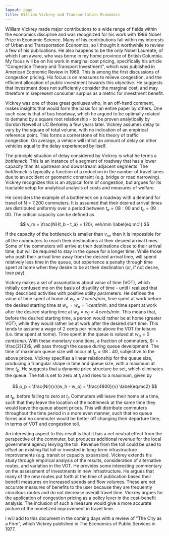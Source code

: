 ```yaml
---
layout: page
title: William Vickrey and Transportation Economics
---
```


William Vickrey made major contributions to a wide range of fields within the economics discipline and was recognized for his work with 1996 Nobel Prize in Economic Science. Many of his contributions fall within my interests of Urban and Transportation Economics, so I thought it worthwhile to review a few of his publications. He also happens to be the only Nobel Laureate, of which I am aware, who was borne in my home province of British Columbia. My focus will be on his work in marginal cost pricing, specifically his article "Congestion Theory and Transport Investment", which was published in American Economic Review in 1969. This is among the first discussions of congestion pricing. His focus is on measures to relieve congestion, and the efficient allocation of public investment towards this objective. He suggests that investment does not sufficiently consider the marginal cost, and may therefore misrepresent consumer surplus as a metric for investment benefit.

Vickrey was one of those great geniuses who, in an off-hand comment, makes insights that would form the basis for an entire paper by others. One such case is that of bus headway, which he argued to be optimally related to demand by a square root relationship - to be proven analytically by Gordon Newell at UC Berkeley a few years later. Vickrey assumes delay to vary by the square of total volume, with no indication of an empirical reference point. This forms a cornerstone of his theory of traffic congestion. On average, a vehicle will inflict an amount of delay on other vehicles equal to the delay experienced by itself.

The principle situation of delay considered by Vickrey is what he terms a *bottleneck*. This is an instance of a segment of roadway that has a lower capacity than its upstream and downstream adjacent segments. The *bottleneck* is typically a function of a reduction in the number of travel lanes due to an accident or geometric constraint (e.g. bridge or road narrowing). Vickrey recognizes this is an atypical form of congestion, but argues for its tractable setup for analytical analysis of costs and measures of welfare.

He considers the example of a bottleneck on a roadway with a demand for travel of N = 7,200 commuters. It is assumed that their desired arrival times are distributed uniformly over a period between $t_a = 08:00$ and $t_b = 09:00$. The critical capacity can be defined as

$$ v_m = \frac{N}{t_b - t_a} = 120\, veh/min \label{eq:mc1} $$

If the capacity of the bottleneck is smaller than $v_m$, then it is impossible for all the commuters to reach their destinations at their desired arrival times. Some of the commuters will arrive at their destinations close to their arrival time, but will be required to stay in the queue for a longer time. While those who push their arrival time away from the desired arrival time, will spend relatively less time in the queue, but experience a penalty through time spent at home when they desire to be at their destination (or, if not desire, lose pay).

Vickrey makes a set of assumptions about value of time (VOT), which initially confused me on the basis of disutility of time - until I realized that they described activities with positive utility parameters. He defines the value of time spent at home at $w_h = 2\, cents/min$, time spent at work before the desired starting time at $w_o = w_p = 1\, cent/min$, and time spent at work after the desired starting time at $w_o = w_j = 4\, cents/min$. This means that, before the desired starting time, a person would rather be at home (greater VOT), while they would rather be at work after the desired start time. This tends to assume a wage of 2 cents per minute above the VOT for leisure (i.e. time spent at home). Time spent in the queue is valued at $w_q = 0\, cents/min$. With these monetary conditions, a fraction of commuters, $r = \frac{2}{3}$, will pass through the queue during queue development. The time of maximum queue size will occur at $t_p = 08:40$, subjective to the above prices. Vickrey specifies a linear relationship for the queue size, producing a triangular shape in time and queue size, with a maximum at time $t_p$. He suggests that a dynamic price structure be set, which eliminates the queue. The toll is set to zero at $t_i$ and rises to a maximum, given by

$$ p_p = \frac{Nr}{v}(w_h - w_p) = \frac{4800}{v} \label{eq:mc2} $$

at $t_p$, before falling to zero at $t_j$. Commuters will leave their home at a time, such that they leave the location of the bottleneck at the same time they would leave the queue absent prices. This will distribute commuters throughout the time period in a more even manner, such that no queue forms and no commuter would be better off changing their departure time, in terms of VOT and congestion toll.

An interesting aspect to this result is that it has a net neutral effect from the perspective of the commuter, but produces additional revenue for the local government agency levying the toll. Revenue from the toll could be used to offset an existing flat toll or invested in long-term infrastructure improvements (e.g. transit or capacity expansion). Vickrey extends his study through empirical analysis of the results, consideration of alternative routes, and variation in the VOT. He provides some interesting commentary on the assessment of investments in new infrastructure. He argues that many of the new routes put forth at the time of publication based their benefit measures on increased speeds and flow volumes. These are not accurate measures of benefits to the user because they are frequently circuitous routes and do not decrease overall travel time. Vickrey  argues for the application of congestion pricing as a policy lever in the cost-benefit analysis. The inclusion of such a measure would give a more accurate picture of the monetized improvement in travel time.

I will add to this document in the coming days with a review of "The City as a Firm", which Vickrey published in The Economics of Public Services in 1977.
